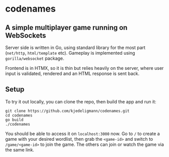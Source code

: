 # codenames
## A simple multiplayer game running on WebSockets

Server side is written in Go, using standard library for the most part (`net/http`, `html/template` etc). Gameplay is implemented using `gorilla/websocket` package.

Frontend is in HTMX, so it is thin but relies heavily on the server, where user input is validated, rendered and an HTML response is sent back. 

## Setup

To try it out locally, you can clone the repo, then build the app and run it:

```
git clone https://github.com/kjedeligmann/codenames.git
cd codenames
go build
./codenames
```

You should be able to access it on `localhost:3000` now. Go to `/` to create a game with your desired wordlist, then grab the `<game-id>` and switch to `/game/<game-id>` to join the game. The others can join or watch the game via the same link.
